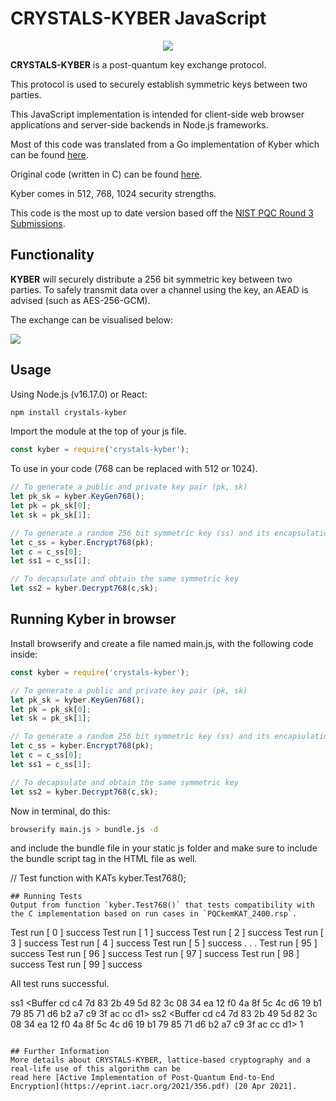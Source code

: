 # CRYSTALS-KYBER JavaScript

<p align="center">
  <img src="./kyber.png"/>
</p>

**CRYSTALS-KYBER** is a post-quantum key exchange protocol.

This protocol is used to securely establish symmetric keys between two parties. 

This JavaScript implementation is intended for client-side web browser applications and server-side backends in Node.js frameworks.

Most of this code was translated from a Go implementation of Kyber which can be found [here](https://github.com/symbolicsoft/kyber-k2so).

Original code (written in C) can be found [here](https://github.com/pq-crystals/kyber).

Kyber comes in 512, 768, 1024 security strengths.

This code is the most up to date version based off the [NIST PQC Round 3 Submissions](https://csrc.nist.gov/projects/post-quantum-cryptography/round-3-submissions).

## Functionality

**KYBER** will securely distribute a 256 bit symmetric key between two parties. To safely transmit data over a channel using the key, an AEAD is advised (such as AES-256-GCM).

The exchange can be visualised below:

![](./diagram.svg)

## Usage
Using Node.js (v16.17.0) or React:
```bash
npm install crystals-kyber
```
Import the module at the top of your js file.
```js
const kyber = require('crystals-kyber');
```
To use in your code (768 can be replaced with 512 or 1024).
```js
// To generate a public and private key pair (pk, sk)
let pk_sk = kyber.KeyGen768();
let pk = pk_sk[0];
let sk = pk_sk[1];

// To generate a random 256 bit symmetric key (ss) and its encapsulation (c)
let c_ss = kyber.Encrypt768(pk);
let c = c_ss[0];
let ss1 = c_ss[1];

// To decapsulate and obtain the same symmetric key
let ss2 = kyber.Decrypt768(c,sk);
```
## Running Kyber in browser

Install browserify and create a file named main.js, with the following code inside:

```js
const kyber = require('crystals-kyber');

// To generate a public and private key pair (pk, sk)
let pk_sk = kyber.KeyGen768();
let pk = pk_sk[0];
let sk = pk_sk[1];

// To generate a random 256 bit symmetric key (ss) and its encapsulation (c)
let c_ss = kyber.Encrypt768(pk);
let c = c_ss[0];
let ss1 = c_ss[1];

// To decapsulate and obtain the same symmetric key
let ss2 = kyber.Decrypt768(c,sk);
```

Now in terminal, do this: 
``` bash
browserify main.js > bundle.js -d 
```
and include the bundle file in your static js folder and make sure to include the bundle script tag in the HTML file as well.

// Test function with KATs
kyber.Test768();
```
## Running Tests
Output from function `kyber.Test768()` that tests compatibility with the C implementation based on run cases in `PQCkemKAT_2400.rsp`.
```
Test run [ 0 ] success
Test run [ 1 ] success
Test run [ 2 ] success
Test run [ 3 ] success
Test run [ 4 ] success
Test run [ 5 ] success
          .
          .
          .
Test run [ 95 ] success
Test run [ 96 ] success
Test run [ 97 ] success
Test run [ 98 ] success
Test run [ 99 ] success
 
All test runs successful.

ss1 <Buffer cd c4 7d 83 2b 49 5d 82 3c 08 34 ea 12 f0 4a 8f 5c 4c d6 19 b1 79 85 71 d6 b2 a7 c9 3f ac cc d1>
ss2 <Buffer cd c4 7d 83 2b 49 5d 82 3c 08 34 ea 12 f0 4a 8f 5c 4c d6 19 b1 79 85 71 d6 b2 a7 c9 3f ac cc d1>
1
```

## Further Information
More details about CRYSTALS-KYBER, lattice-based cryptography and a real-life use of this algorithm can be
read here [Active Implementation of Post-Quantum End-to-End Encryption](https://eprint.iacr.org/2021/356.pdf) [20 Apr 2021].
